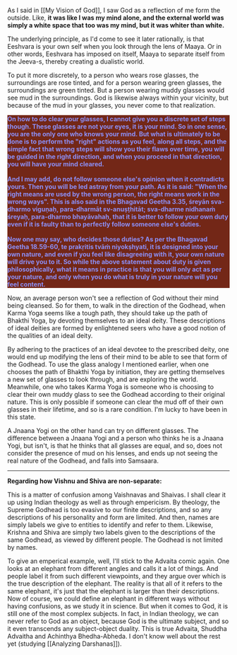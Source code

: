 As I said in [[My Vision of God]], I saw God as a reflection of me form the outside. Like, **it was like I was my mind alone, and the external world was simply a white space that too was my mind, but it was whiter than white.**

The underlying principle, as I'd come to see it later rationally, is that Eeshvara is your own self when you look through the lens of Maaya. Or in other words, Eeshvara has imposed on itself, Maaya to separate itself from the Jeeva-s, thereby creating a dualistic world.

To put it more discretely, to a person who wears rose glasses, the surroundings are rose tinted, and for a person wearing green glasses, the surroundings are green tinted. But a person wearing muddy glasses would see mud in the surroundings. God is likewise always within your vicinity, but because of the mud in your glasses, you never come to that realization.

<div style="background-color:#732717"><span style="color:#8c90f9"><b>On how to do clear your glasses, I cannot give you a discrete set of steps though. These glasses are not your eyes, it is your mind. So in one sense, you are the only one who knows your mind. But what is ultimately to be done is to perform the "right" actions as you feel, along all steps, and the simple fact that wrong steps will show you their flaws over time, you will be guided in the right direction, and when you proceed in that direction, you will have your mind cleared. <br><br> And I may add, do not follow someone else's opinion when it contradicts yours. Then you will be led astray from your path. As it is said: "When the right means are used by the wrong person, the right means work in the wrong ways". This is also said in the Bhagavad Geetha 3.35, śreyān sva-dharmo viguṇaḥ, para-dharmāt sv-anuṣṭhitāt; sva-dharme nidhanaṁ śreyaḥ, para-dharmo bhayāvahaḥ, that it is better to follow your own duty even if it is faulty than to perfectly follow someone else's duties.<br><br>Now one may say, who decides those duties? As per the Bhagavad Geetha 18.59-60, te prakṛitis tvāṁ niyokṣhyati, it is designed into your own nature, and even if you feel like disagreeing with it, your own nature will drive you to it. So while the above statement about duty is given philosophically, what it means in practice is that you will only act as per your nature, and only when you do what is truly in your nature will you feel content.</b></span></div>

Now, an average person won't see a reflection of God without their mind being cleansed. So for them, to walk in the direction of the Godhead, when Karma Yoga seems like a tough path, they should take up the path of Bhakthi Yoga, by devoting themselves to an ideal deity. These descriptions of ideal deities are formed by enlightened seers who have a good notion of the qualities of an ideal deity.

By adhering to the practices of an ideal devotee to the prescribed deity, one would end up modifying the lens of their mind to be able to see that form of the Godhead. To use the glass analogy I mentioned earlier, when one chooses the path of Bhakthi Yoga by initiation, they are getting themselves a new set of glasses to look through, and are exploring the world. Meanwhile, one who takes Karma Yoga is someone who is choosing to clear their own muddy glass to see the Godhead according to their original nature. This is only possible if someone can clear the mud off of their own glasses in their lifetime, and so is a rare condition. I'm lucky to have been in this state.

A Jnaana Yogi on the other hand can try on different glasses. The difference between a Jnaana Yogi and a person who thinks he is a Jnaana Yogi, but isn't, is that he thinks that all glasses are equal, and so, does not consider the presence of mud on his lenses, and ends up not seeing the real nature of the Godhead, and falls into Samsaara.

---

**Regarding how Vishnu and Shiva are non-separate:**

This is a matter of confusion among Vaishnavas and Shaivas. I shall clear it up using Indian theology as well as through empericism. By theology, the Supreme Godhead is too evasive to our finite descriptions, and so any descriptions of his personality and form are limited. And then, names are simply labels we give to entities to identify and refer to them. Likewise, Krishna and Shiva are simply two labels given to the descriptions of the same Godhead, as viewed by different people. The Godhead is not limited by names.

To give an emperical example, well, I'll stick to the Advaita comic again. One looks at an elephant from different angles and calls it a lot of things. And people label it from such different viewpoints, and they argue over which is the true description of the elephant. The reality is that all of it refers to the same elephant, it's just that the elephant is larger than their descriptions. Now of course, we could define an elephant in different ways without having confusions, as we study it in science. But when it comes to God, it is still one of the most complex subjects. In fact, in Indian theology, we can never refer to God as an object, because God is the ultimate subject, and so it even transcends any subject-object duality. This is true Advaita, Shuddha Advaitha and Achinthya Bhedha-Abheda. I don't know well about the rest yet (studying [[Analyzing Darshanas]]).